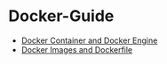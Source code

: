# Docker-Guide


- [Docker Container and Docker Engine](https://github.com/alpha74/Docker-Manual/blob/main/docs/docker-container-engine.md) 
- [Docker Images and Dockerfile](https://github.com/alpha74/Docker-Manual/blob/main/docs/docker-images.md)
